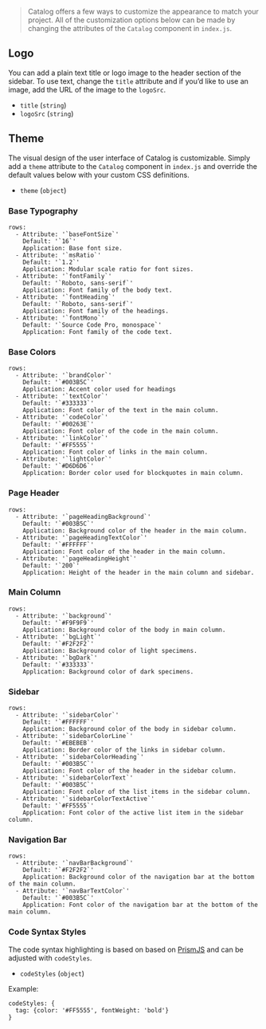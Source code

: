 > Catalog offers a few ways to customize the appearance to match your project. All of the customization options below can be made by changing the attributes of the `Catalog` component in `index.js`.

## Logo
You can add a plain text title or logo image to the header section of the sidebar. To use text, change the `title` attribute and if you’d like to use an image, add the URL of the image to the `logoSrc`.

- `title` (`string`)
- `logoSrc` (`string`)


## Theme
The visual design of the user interface of Catalog is customizable. Simply add a `theme` attribute to the `Catalog` component in `index.js` and override the default values below with your custom CSS definitions.

- `theme` (`object`)

### Base Typography
```table
rows:
  - Attribute: '`baseFontSize`'
    Default: '`16`'
    Application: Base font size.
  - Attribute: '`msRatio`'
    Default: '`1.2`'
    Application: Modular scale ratio for font sizes.
  - Attribute: '`fontFamily`'
    Default: '`Roboto, sans-serif`'
    Application: Font family of the body text.
  - Attribute: '`fontHeading`'
    Default: '`Roboto, sans-serif`'
    Application: Font family of the headings.
  - Attribute: '`fontMono`'
    Default: '`Source Code Pro, monospace`'
    Application: Font family of the code text.
```

### Base Colors
```table
rows:
  - Attribute: '`brandColor`'
    Default: '`#003B5C`'
    Application: Accent color used for headings
  - Attribute: '`textColor`'
    Default: '`#333333`'
    Application: Font color of the text in the main column.
  - Attribute: '`codeColor`'
    Default: '`#00263E`'
    Application: Font color of the code in the main column.
  - Attribute: '`linkColor`'
    Default: '`#FF5555`'
    Application: Font color of links in the main column.
  - Attribute: '`lightColor`'
    Default: '`#D6D6D6`'
    Application: Border color used for blockquotes in main column.
```

### Page Header
```table
rows:
  - Attribute: '`pageHeadingBackground`'
    Default: '`#003B5C`'
    Application: Background color of the header in the main column.
  - Attribute: '`pageHeadingTextColor`'
    Default: '`#FFFFFF`'
    Application: Font color of the header in the main column.
  - Attribute: '`pageHeadingHeight`'
    Default: '`200`'
    Application: Height of the header in the main column and sidebar.
```

### Main Column

```table
rows:
  - Attribute: '`background`'
    Default: '`#F9F9F9`'
    Application: Background color of the body in main column.
  - Attribute: '`bgLight`'
    Default: '`#F2F2F2`'
    Application: Background color of light specimens.
  - Attribute: '`bgDark`'
    Default: '`#333333`'
    Application: Background color of dark specimens.
```

### Sidebar
```table
rows:
  - Attribute: '`sidebarColor`'
    Default: '`#FFFFFF`'
    Application: Background color of the body in sidebar column.
  - Attribute: '`sidebarColorLine`'
    Default: '`#EBEBEB`'
    Application: Border color of the links in sidebar column.
  - Attribute: '`sidebarColorHeading`'
    Default: '`#003B5C`'
    Application: Font color of the header in the sidebar column.
  - Attribute: '`sidebarColorText`'
    Default: '`#003B5C`'
    Application: Font color of the list items in the sidebar column.
  - Attribute: '`sidebarColorTextActive`'
    Default: '`#FF5555`'
    Application: Font color of the active list item in the sidebar column.
```

### Navigation Bar
```table
rows:
  - Attribute: '`navBarBackground`'
    Default: '`#F2F2F2`'
    Application: Background color of the navigation bar at the bottom of the main column.
  - Attribute: '`navBarTextColor`'
    Default: '`#003B5C`'
    Application: Font color of the navigation bar at the bottom of the main column.
```

### Code Syntax Styles
The code syntax highlighting is based on based on [PrismJS](http://prismjs.com/) and can be adjusted with `codeStyles`.

- `codeStyles` (`object`)

Example:
```code
codeStyles: {
  tag: {color: '#FF5555', fontWeight: 'bold'}
}
```
